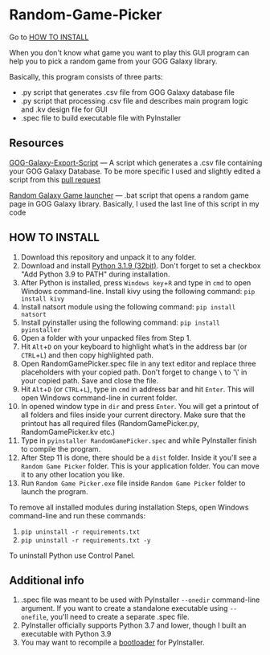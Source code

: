 # Random-Game-Picker

Go to [HOW TO INSTALL](#how-to-install)

When you don't know what game you want to play this GUI program can help you to pick a random game from your GOG Galaxy library.

Basically, this program consists of three parts:
* .py script that generates .csv file from GOG Galaxy database file
* .py script that processing .csv file and describes main program logic and .kv design file for GUI
* .spec file to build executable file with PyInstaller

## Resources
[GOG-Galaxy-Export-Script](https://github.com/AB1908/GOG-Galaxy-Export-Script) — A script which generates a .csv file containing your GOG Galaxy Database. To be more specific I used and slightly edited a script from this [pull request](https://github.com/AB1908/GOG-Galaxy-Export-Script/pull/38)

[Random Galaxy Game launcher](https://gist.github.com/maxwellainatchi/794d22c2c24f98d5dc8e6abc7ccc8a92#file-random-galaxy-game-bat) — .bat script that opens a random game page in GOG Galaxy library. Basically, I used the last line of this script in my code

## HOW TO INSTALL
1. Download this repository and unpack it to any folder. 
2. Download and install [Python 3.1.9 (32bit)](https://www.python.org/downloads/release/python-391/). Don't forget to set a checkbox "Add Python 3.9 to PATH" during installation.
3. After Python is installed, press `Windows key`+`R` and type in `cmd` to open Windows command-line. Install kivy using the following command: `pip install kivy`
4. Install natsort module using the following command: `pip install natsort`
5. Install pyinstaller using the following command: `pip install pyinstaller`
6. Open a folder with your unpacked files from Step 1.
7. Hit `Alt`+`D` on your keyboard to highlight what’s in the address bar (or `CTRL`+`L`) and then copy highlighted path.
8. Open RandomGamePicker.spec file in any text editor and replace three placeholders with your copied path. Don't forget to change `\` to '\\' in your copied path. Save and close the file.
9. Hit `Alt`+`D` (or `CTRL`+`L`), type in `cmd` in address bar and hit `Enter`. This will open Windows command-line in current folder.
10. In opened window type in `dir` and press `Enter`. You will get a printout of all folders and files inside your current directory. Make sure that the printout has all required files (RandomGamePicker.py, RandomGamePicker.kv etc.)
11. Type in `pyinstaller RandomGamePicker.spec` and while PyInstaller finish to compile the program.
12. After Step 11 is done, there should be a `dist` folder. Inside it you'll see a `Random Game Picker` folder. This is your application folder. You can move it to any other location you like.
13. Run `Random Game Picker.exe` file inside `Random Game Picker` folder to launch the program.

To remove all installed modules during installation Steps, open Windows command-line and run these commands:
1. `pip uninstall -r requirements.txt`
2. `pip uninstall -r requirements.txt -y`

To uninstall Python use Control Panel.

## Additional info
1. .spec file was meant to be used with PyInstaller `--onedir` command-line argument. If you want to create a standalone executable using `--onefile`, you'll need to create a separate .spec file.
2. PyInstaller officially supports Python 3.7 and lower, though I built an executable with Python 3.9
3. You may want to recompile a [bootloader](https://stackoverflow.com/a/52054580/10873426) for PyInstaller.

